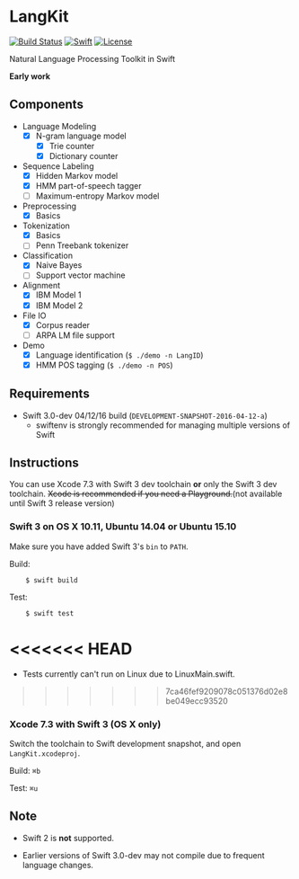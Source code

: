 # LangKit

[![Build Status](https://travis-ci.org/xinranmsn/LangKit.svg?branch=master)](https://travis-ci.org/xinranmsn/LangKit)
[![Swift](https://img.shields.io/badge/Swift-3.0-blue.svg)](https://swift.org/download/#snapshots)
[![License](https://img.shields.io/badge/licence-UIUC-blue.svg)](https://github.com/xinranmsn/LangKit/blob/master/LICENSE)

Natural Language Processing Toolkit in Swift

**Early work**

## Components


- Language Modeling
  - [x] N-gram language model
    - [x] Trie counter
    - [x] Dictionary counter
- Sequence Labeling
  - [x] Hidden Markov model
  - [x] HMM part-of-speech tagger
  - [ ] Maximum-entropy Markov model
- Preprocessing
  - [x] Basics
- Tokenization
  - [x] Basics
  - [ ] Penn Treebank tokenizer
- Classification
  - [x] Naive Bayes
  - [ ] Support vector machine
- Alignment
  - [x] IBM Model 1
  - [x] IBM Model 2
- File IO
  - [x] Corpus reader
  - [ ] ARPA LM file support
- Demo
  - [x] Language identification (`$ ./demo -n LangID`)
  - [x] HMM POS tagging (`$ ./demo -n POS`)

## Requirements

* Swift 3.0-dev 04/12/16 build (`DEVELOPMENT-SNAPSHOT-2016-04-12-a`)
  - swiftenv is strongly recommended for managing multiple versions of Swift

## Instructions

You can use Xcode 7.3 with Swift 3 dev toolchain **or** only the Swift 3 dev toolchain. ~~Xcode is recommended if you need a Playground.~~(not available until Swift 3 release version)

### Swift 3 on OS X 10.11, Ubuntu 14.04 or Ubuntu 15.10


Make sure you have added Swift 3's `bin` to `PATH`.

Build:
```
    $ swift build
```

Test:
```
    $ swift test
```
<<<<<<< HEAD
=======
* Tests currently can't run on Linux due to LinuxMain.swift.
>>>>>>> 7ca46fef9209078c051376d02e8be049ecc93520

### Xcode 7.3 with Swift 3 (OS X only) ###

Switch the toolchain to Swift development snapshot, and open `LangKit.xcodeproj`.

Build: `⌘b`

Test: `⌘u`

## Note

* Swift 2 is **not** supported.

* Earlier versions of Swift 3.0-dev may not compile due to frequent language changes.

